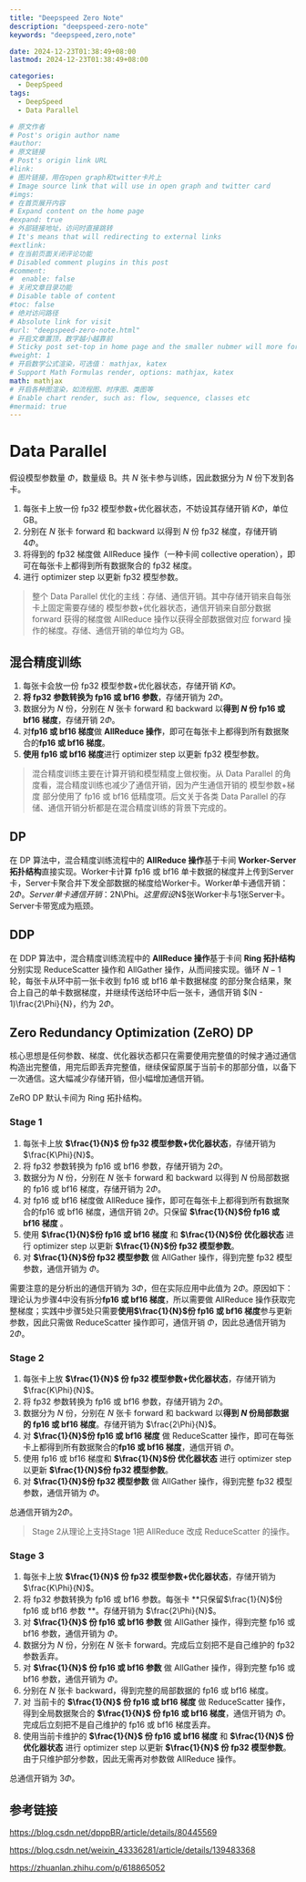 ```yaml
---
title: "Deepspeed Zero Note"
description: "deepspeed-zero-note"
keywords: "deepspeed,zero,note"

date: 2024-12-23T01:38:49+08:00
lastmod: 2024-12-23T01:38:49+08:00

categories:
  - DeepSpeed
tags:
  - DeepSpeed
  - Data Parallel

# 原文作者
# Post's origin author name
#author:
# 原文链接
# Post's origin link URL
#link:
# 图片链接，用在open graph和twitter卡片上
# Image source link that will use in open graph and twitter card
#imgs:
# 在首页展开内容
# Expand content on the home page
#expand: true
# 外部链接地址，访问时直接跳转
# It's means that will redirecting to external links
#extlink:
# 在当前页面关闭评论功能
# Disabled comment plugins in this post
#comment:
#  enable: false
# 关闭文章目录功能
# Disable table of content
#toc: false
# 绝对访问路径
# Absolute link for visit
#url: "deepspeed-zero-note.html"
# 开启文章置顶，数字越小越靠前
# Sticky post set-top in home page and the smaller nubmer will more forward.
#weight: 1
# 开启数学公式渲染，可选值： mathjax, katex
# Support Math Formulas render, options: mathjax, katex
math: mathjax
# 开启各种图渲染，如流程图、时序图、类图等
# Enable chart render, such as: flow, sequence, classes etc
#mermaid: true
---
```


# Data Parallel

假设模型参数量 $\Phi$，数量级 B。共 $N$ 张卡参与训练，因此数据分为 $N$ 份下发到各卡。

1. 每张卡上放一份 fp32 模型参数+优化器状态，不妨设其存储开销 $K\Phi$，单位 GB。
2. 分别在 $N$ 张卡 forward 和 backward 以得到 $N$ 份 fp32 梯度，存储开销 $4\Phi$。
3. 将得到的 fp32 梯度做 AllReduce 操作（一种卡间 collective operation），即可在每张卡上都得到所有数据聚合的 fp32 梯度。
4. 进行 optimizer step 以更新 fp32 模型参数。

> 整个 Data Parallel 优化的主线：存储、通信开销。其中存储开销来自每张卡上固定需要存储的 模型参数+优化器状态，通信开销来自部分数据 forward 获得的梯度做 AllReduce 操作以获得全部数据做对应 forward 操作的梯度。存储、通信开销的单位均为 GB。

## 混合精度训练

1. 每张卡会放一份 fp32 模型参数+优化器状态，存储开销 $K\Phi$。
2. **将 fp32 参数转换为 fp16 或 bf16 参数**，存储开销为 $2\Phi$。
3. 数据分为 $N$ 份，分别在 $N$ 张卡 forward 和 backward 以**得到 $N$ 份 fp16 或 bf16 梯度**，存储开销 $2\Phi$。
4. 对**fp16 或 bf16 梯度**做 **AllReduce 操作**，即可在每张卡上都得到所有数据聚合的**fp16 或 bf16 梯度**。
5. **使用 fp16 或 bf16 梯度**进行 optimizer step 以更新 fp32 模型参数。

> 混合精度训练主要在计算开销和模型精度上做权衡。从 Data Parallel 的角度看，混合精度训练也减少了通信开销，因为产生通信开销的 模型参数+梯度 部分使用了 fp16 或 bf16 低精度项。后文关于各类 Data Parallel 的存储、通信开销分析都是在混合精度训练的背景下完成的。

## DP
在 DP 算法中，混合精度训练流程中的 **AllReduce 操作**基于卡间 **Worker-Server 拓扑结构**直接实现。Worker卡计算 fp16 或 bf16 单卡数据的梯度并上传到Server卡，Server卡聚合并下发全部数据的梯度给Worker卡。Worker单卡通信开销：$2\Phi$。$Server单卡通信开销：$2N\Phi$。这里假设$N$张Worker卡与1张Server卡。Server卡带宽成为瓶颈。

## DDP
在 DDP 算法中，混合精度训练流程中的 **AllReduce 操作**基于卡间 **Ring 拓扑结构**分别实现 ReduceScatter 操作和 AllGather 操作，从而间接实现。循环 $N - 1$ 轮，每张卡从环中前一张卡收到 fp16 或 bf16 单卡数据梯度 的部分聚合结果，聚合上自己的单卡数据梯度，并继续传送给环中后一张卡，通信开销 $(N - 1)\frac{2\Phi}{N}，约为 $2\Phi$。

## Zero Redundancy Optimization (ZeRO) DP 
核心思想是任何参数、梯度、优化器状态都只在需要使用完整值的时候才通过通信构造出完整值，用完后即丢弃完整值，继续保留原属于当前卡的那部分值，以备下一次通信。这大幅减少存储开销，但小幅增加通信开销。

ZeRO DP 默认卡间为 Ring 拓扑结构。 

### Stage 1

1. 每张卡上放 **$\frac{1}{N}$ 份 fp32 模型参数+优化器状态**，存储开销为 $\frac{K\Phi}{N}$。
2. 将 fp32 参数转换为 fp16 或 bf16 参数，存储开销为 $2\Phi$。
3. 数据分为 $N$ 份，分别在 $N$ 张卡 forward 和 backward 以得到 $N$ 份局部数据的 fp16 或 bf16 梯度，存储开销为 $2\Phi$。
4. 对 fp16 或 bf16 梯度做 AllReduce 操作，即可在每张卡上都得到所有数据聚合的fp16 或 bf16 梯度，通信开销 $2\Phi$。只保留 **$\frac{1}{N}$份 fp16 或 bf16 梯度** 。
5. 使用 **$\frac{1}{N}$份 fp16 或 bf16 梯度** 和 **$\frac{1}{N}$份 优化器状态** 进行 optimizer step 以更新 **$\frac{1}{N}$份 fp32 模型参数**。
6. 对 **$\frac{1}{N}$份 fp32 模型参数** 做 AllGather 操作，得到完整 fp32 模型参数，通信开销为 $\Phi$。

需要注意的是分析出的通信开销为 $3\Phi$，但在实际应用中此值为 $2\Phi$。原因如下：理论认为步骤4中没有拆分**fp16 或 bf16 梯度**，所以需要做 AllReduce 操作获取完整梯度；实践中步骤5处只需要**使用$\frac{1}{N}$份 fp16 或 bf16 梯度**参与更新参数，因此只需做 ReduceScatter 操作即可，通信开销 $\Phi$，因此总通信开销为 $2\Phi$。

### Stage 2
1. 每张卡上放 **$\frac{1}{N}$ 份 fp32 模型参数+优化器状态**，存储开销为 $\frac{K\Phi}{N}$。
2. 将 fp32 参数转换为 fp16 或 bf16 参数，存储开销为 $2\Phi$。
3. 数据分为 $N$ 份，分别在 $N$ 张卡 forward 和 backward 以**得到 $N$ 份局部数据的 fp16 或 bf16 梯度**。存储开销为 $\frac{2\Phi}{N}$。
4. 对 **$\frac{1}{N}$份 fp16 或 bf16 梯度** 做 ReduceScatter 操作，即可在每张卡上都得到所有数据聚合的**fp16 或 bf16 梯度**，通信开销 $\Phi$。
5. 使用 fp16 或 bf16 梯度和 **$\frac{1}{N}$份 优化器状态** 进行 optimizer step 以更新 **$\frac{1}{N}$份 fp32 模型参数**。
6. 对 **$\frac{1}{N}$份 fp32 模型参数** 做 AllGather 操作，得到完整 fp32 模型参数，通信开销为 $\Phi$。

总通信开销为$2\Phi$。

> Stage 2从理论上支持Stage 1把 AllReduce 改成 ReduceScatter 的操作。

### Stage 3
1. 每张卡上放 **$\frac{1}{N}$ 份 fp32 模型参数+优化器状态**，存储开销为 $\frac{K\Phi}{N}$。
2. 将 fp32 参数转换为 fp16 或 bf16 参数。每张卡 **只保留$\frac{1}{N}$份 fp16 或 bf16 参数 **。存储开销为 $\frac{2\Phi}{N}$。
3. 对 **$\frac{1}{N}$ 份 fp16 或 bf16 参数** 做 AllGather 操作，得到完整 fp16 或 bf16 参数，通信开销为 $\Phi$。
4. 数据分为 $N$ 份，分别在 $N$ 张卡 forward。完成后立刻把不是自己维护的 fp32 参数丢弃。
5. 对 **$\frac{1}{N}$ 份 fp16 或 bf16 参数** 做 AllGather 操作，得到完整 fp16 或 bf16 参数，通信开销为 $\Phi$。
6. 分别在 $N$ 张卡 backward，得到完整的局部数据的 fp16 或 bf16 梯度。
7. 对 当前卡的 **$\frac{1}{N}$ 份 fp16 或 bf16 梯度** 做 ReduceScatter 操作，得到全局数据聚合的 **$\frac{1}{N}$ 份 fp16 或 bf16 梯度**，通信开销为 $\Phi$。完成后立刻把不是自己维护的 fp16 或 bf16 梯度丢弃。
8. 使用当前卡维护的 **$\frac{1}{N}$ 份 fp16 或 bf16 梯度** 和 **$\frac{1}{N}$ 份 优化器状态** 进行 optimizer step 以更新 **$\frac{1}{N}$ 份 fp32 模型参数**。由于只维护部分参数，因此无需再对参数做 AllReduce 操作。

总通信开销为 $3\Phi$。

## 参考链接
https://blog.csdn.net/dpppBR/article/details/80445569

https://blog.csdn.net/weixin_43336281/article/details/139483368

https://zhuanlan.zhihu.com/p/618865052

<!--more-->

